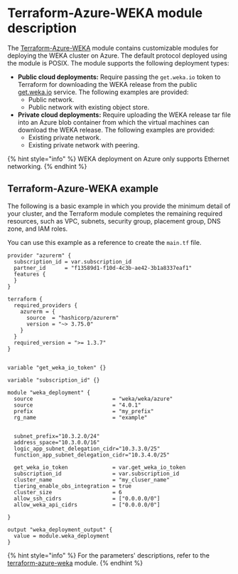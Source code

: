 # Terraform-Azure-WEKA module description

The [Terraform-Azure-WEKA](https://github.com/weka/terraform-azure-weka) module contains customizable modules for deploying the WEKA cluster on Azure. The default protocol deployed using the module is POSIX. The module supports the following deployment types:

* **Public cloud deployments:** Require passing the `get.weka.io` token to Terraform for downloading the WEKA release from the public [get.weka.io](https://get.weka.io) service. The following examples are provided:
  * Public network.
  * Public network with existing object store.
* **Private cloud deployments:** Require uploading the WEKA release tar file into an Azure blob container from which the virtual machines can download the WEKA release. The following examples are provided:
  * Existing private network.
  * Existing private network with peering.

{% hint style="info" %}
WEKA deployment on Azure only supports Ethernet networking.&#x20;
{% endhint %}

## Terraform-Azure-WEKA example

The following is a basic example in which you provide the minimum detail of your cluster, and the Terraform module completes the remaining required resources, such as VPC, subnets, security group, placement group, DNS zone, and IAM roles.

You can use this example as a reference to create the `main.tf` file.

```hcl
provider "azurerm" {
  subscription_id = var.subscription_id
  partner_id      = "f13589d1-f10d-4c3b-ae42-3b1a8337eaf1"
  features {
  }
}

terraform {
  required_providers {
    azurerm = {
      source  = "hashicorp/azurerm"
      version = "~> 3.75.0"
    }
  }
  required_version = ">= 1.3.7"
}


variable "get_weka_io_token" {}

variable "subscription_id" {}

module "weka_deployment" {
  source                         = "weka/weka/azure"
  source                         = "4.0.1"
  prefix                         = "my_prefix"
  rg_name                        = "example"

  
  subnet_prefix="10.3.2.0/24"
  address_space="10.3.0.0/16"
  logic_app_subnet_delegation_cidr="10.3.3.0/25"
  function_app_subnet_delegation_cidr="10.3.4.0/25"

  get_weka_io_token              = var.get_weka_io_token
  subscription_id                = var.subscription_id
  cluster_name                   = "my_cluser_name"
  tiering_enable_obs_integration = true
  cluster_size                   = 6
  allow_ssh_cidrs                = ["0.0.0.0/0"]
  allow_weka_api_cidrs           = ["0.0.0.0/0"]

}

output "weka_deployment_output" {
  value = module.weka_deployment
}
```

{% hint style="info" %}
For the parameters' descriptions, refer to the [terraform-azure-weka](https://github.com/weka/terraform-azure-weka) module.
{% endhint %}
